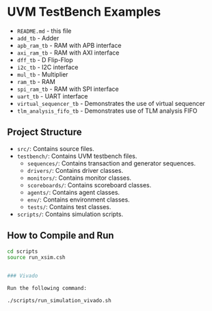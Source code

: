 # UVM TestBench Examples

- `README.md` - this file
- `add_tb` - Adder
- `apb_ram_tb` - RAM with APB interface
- `axi_ram_tb` - RAM with AXI interface
- `dff_tb` - D Flip-Flop 
- `i2c_tb` - I2C interface
- `mul_tb` - Multiplier
- `ram_tb` - RAM 
- `spi_ram_tb` - RAM with SPI interface
- `uart_tb` - UART interface
- `virtual_sequencer_tb` - Demonstrates the use of virtual sequencer
- `tlm_analysis_fifo_tb` - Demonstrates use of TLM analysis FIFO


## Project Structure

- `src/`: Contains source files.
- `testbench/`: Contains UVM testbench files.
  - `sequences/`: Contains transaction and generator sequences.
  - `drivers/`: Contains driver classes.
  - `monitors/`: Contains monitor classes.
  - `scoreboards/`: Contains scoreboard classes.
  - `agents/`: Contains agent classes.
  - `env/`: Contains environment classes.
  - `tests/`: Contains test classes.
- `scripts/`: Contains simulation scripts.

## How to Compile and Run

```sh
cd scripts
source run_xsim.csh


### Vivado

Run the following command:

./scripts/run_simulation_vivado.sh
